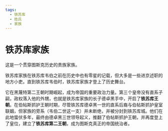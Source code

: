 ```yaml
---
tags:
  - 铁苏库
  - 姓氏
  - 家族
---
```

# 铁苏库家族

这是一个贯穿图斯克历史的贵族家族。

铁苏库家族在铁苏库韦伯之前在历史中也有零星的记载，但大多是一些进京述职的地方小吏。直到铁苏库韦伯时，铁苏库家族才登上了历史舞台。

它在黑蔑特第二王朝时期崛起，成为帝国的重要政治力量。第三个皇帝没有直系子嗣，政权落入他的外甥，也就是铁苏库家族的长子德卓黑手中，开启了**铁苏库王朝**。在伯帖斯抓护王朝时期，尽管铁苏库德卓黑一世的直系后裔与伯帖斯抓护皇室联姻，但家族的旁系（韦伯二世这一支）并未断绝，并被分封到铁苏库城。他们在此地蛰伏多年，最终由德卓黑三世领导起义，推翻了伯帖斯抓护王朝，并再度登上了皇位，建立了**铁苏库第二王朝**，成为图斯克真正的帝国统治者。